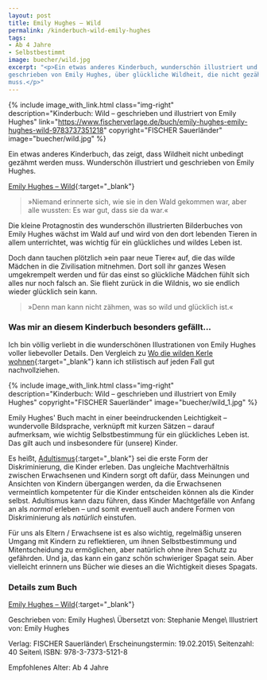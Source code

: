 ```yaml
---
layout: post
title: Emily Hughes – Wild
permalink: /kinderbuch-wild-emily-hughes
tags:
- Ab 4 Jahre
- Selbstbestimmt
image: buecher/wild.jpg
excerpt: "<p>Ein etwas anderes Kinderbuch, wunderschön illustriert und
geschrieben von Emily Hughes, über glückliche Wildheit, die nicht gezähmt werden
muss.</p>"
---
```


{% include image_with_link.html
class="img-right"
description="Kinderbuch: Wild – geschrieben und illustriert von Emily Hughes"
link="https://www.fischerverlage.de/buch/emily-hughes-emily-hughes-wild-9783737351218"
copyright="FISCHER Sauerländer"
image="buecher/wild.jpg"
%}

Ein etwas anderes Kinderbuch, das zeigt, dass Wildheit nicht unbedingt gezähmt werden muss.
Wunderschön illustriert und geschrieben von Emily Hughes.

[Emily Hughes – Wild](https://www.fischerverlage.de/buch/emily-hughes-emily-hughes-wild-9783737351218){:target="\_blank"}

> »Niemand erinnerte sich, wie sie in den Wald gekommen war, aber alle wussten:
Es war gut, dass sie da war.«

Die kleine Protagnostin des wunderschön illustrierten Bilderbuches von Emily
Hughes wächst im Wald auf und wird von den dort lebenden Tieren in allem
unterrichtet, was wichtig für ein glückliches und wildes Leben ist.

Doch dann tauchen plötzlich »ein paar neue Tiere« auf, die das wilde Mädchen in
die Zivilisation mitnehmen. Dort soll ihr ganzes Wesen umgekrempelt werden und
für das einst so glückliche Mädchen fühlt sich alles nur noch falsch an. Sie
flieht zurück in die Wildnis, wo sie endlich wieder glücklich sein kann.

> »Denn man kann nicht zähmen, was so wild und glücklich ist.«

### Was mir an diesem Kinderbuch besonders gefällt...

Ich bin völlig verliebt in die wunderschönen Illustrationen von Emily Hughes
voller liebevoller Details. Den Vergleich zu
[Wo die wilden Kerle wohnen](https://www.diogenes.ch/leser/titel/maurice-sendak/wo-die-wilden-kerle-wohnen-9783257005134.html){:target="\_blank"}
kann ich stilistisch auf jeden Fall gut nachvollziehen.

{% include image_with_link.html
class="img-right"
description="Kinderbuch: Wild – geschrieben und illustriert von Emily Hughes"
copyright="FISCHER Sauerländer"
image="buecher/wild_1.jpg"
%}

Emily Hughes' Buch macht in einer beeindruckenden Leichtigkeit – wundervolle
Bildsprache, verknüpft mit kurzen Sätzen – darauf aufmerksam, wie wichtig
Selbstbestimmung für ein glückliches Leben ist. Das gilt auch und
insbesondere für (unsere) Kinder.

Es heißt, [Adultismus](https://www.vielfalt-mediathek.de/adultismus-elementarpaedagogik){:target="\_blank"}
sei die erste Form der Diskriminierung, die Kinder erleben. Das ungleiche
Machtverhältnis zwischen Erwachsenen und Kindern sorgt oft dafür, dass Meinungen
und Ansichten von Kindern übergangen werden, da die Erwachsenen vermeintlich
kompetenter für die Kinder entscheiden können als die Kinder selbst.
Adultismus kann dazu führen, dass Kinder Machtgefälle von Anfang an als *normal*
erleben – und somit eventuell auch andere Formen von Diskriminierung als
*natürlich* einstufen.

Für uns als Eltern / Erwachsene ist es also wichtig, regelmäßig unseren Umgang
mit Kindern zu reflektieren, um ihnen Selbstbestimmung und Mitentscheidung zu
ermöglichen, aber natürlich ohne ihren Schutz zu gefährden. Und ja, das kann ein
ganz schön schwieriger Spagat sein. Aber vielleicht erinnern uns Bücher wie
dieses an die Wichtigkeit dieses Spagats.

### Details zum Buch

[Emily Hughes – Wild](https://www.fischerverlage.de/buch/emily-hughes-emily-hughes-wild-9783737351218){:target="\_blank"}

Geschrieben von: Emily Hughes\\
Übersetzt von: Stephanie Menge\\
Illustriert von: Emily Hughes

Verlag: FISCHER Sauerländer\\
Erscheinungstermin: 19.02.2015\\
Seitenzahl: 40 Seiten\\
ISBN: 978-3-7373-5121-8

Empfohlenes Alter: Ab 4 Jahre
